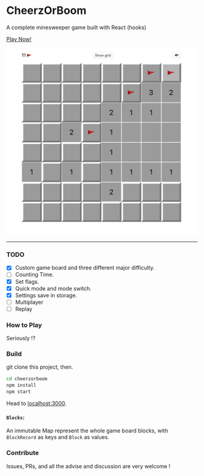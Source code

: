 # CheerzOrBoom

A complete minesweeper game built with React (hooks)

[Play Now!](https://admiring-davinci-96f9e2.netlify.com/)

![screenshot](screenshot.png)

---

### TODO

- [x] Custom game board and three different major difficulty.
- [ ] Counting Time.
- [x] Set flags.
- [x] Quick mode and mode switch.
- [x] Settings save in storage.
- [ ] Multiplayer
- [ ] Replay

### How to Play
Seriously !?

### Build
git clone this project, then.
```bash
cd cheerzorboom
npm install
npm start
```
Head to [localhost:3000](localhost:3000).

#### `Blocks`:
An immutable Map represent the whole game board blocks, with `BlockRecord` as keys and `Block` as values.

### Contribute
Issues, PRs, and all the advise and discussion are very welcome !
